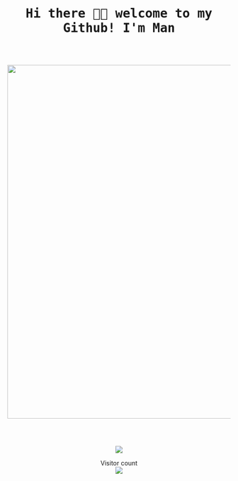 <h1  align="center"><samp> Hi there 👋🏾  welcome to my Github! I'm Man  </samp></h1>
 
 </br>
</br>

 <p align="center">
  <img width="800" src="https://64.media.tumblr.com/cca0f3b83c40df564f7ac31346956102/tumblr_oyyjjfyIUu1qzxv73o1_540.gif">
</p>

</br>
</br>

<p align="center" >  
  <a href="https://github.com/woraphatman/github-readme-stats"> 
<img  src="https://github-readme-stats.vercel.app/api?username=woraphatman&&show_icons=true&theme=radical"/>
  </a>
  </p>


<p align="center"> 
  Visitor count<br>
  <img src="https://profile-counter.glitch.me/woraphatman/count.svg" />
</p>
</br>
</br>
